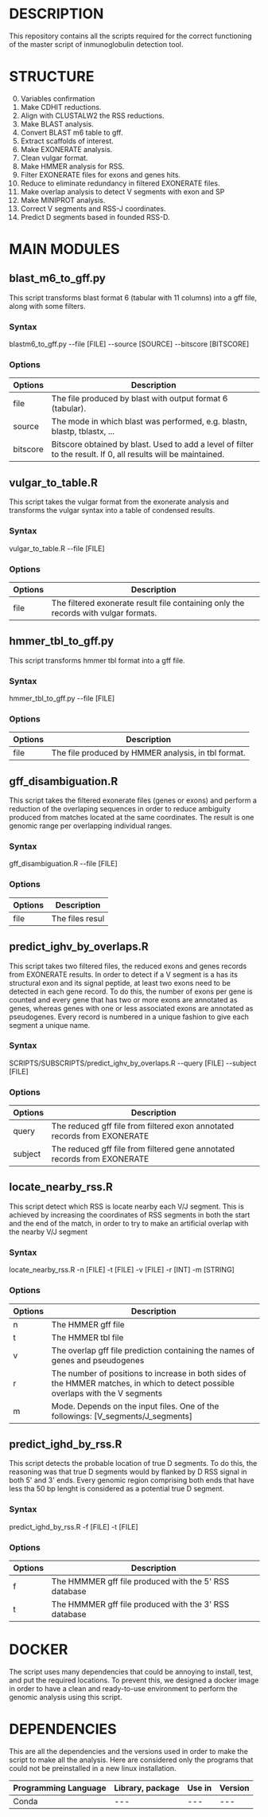 # DESCRIPTION
This repository contains all the scripts required for the correct functioning of the master script of inmunoglobulin detection tool.

# STRUCTURE
0. Variables confirmation
1. Make CDHIT reductions.
2. Align with CLUSTALW2 the RSS reductions.
3. Make BLAST analysis.
4. Convert BLAST m6 table to gff.
5. Extract scaffolds of interest.
6. Make EXONERATE analysis.
7. Clean vulgar format.
8. Make HMMER analysis for RSS.
9. Filter EXONERATE files for exons and genes hits.
10. Reduce to eliminate redundancy in filtered EXONERATE files.
11. Make overlap analysis to detect V segments with exon and SP
12. Make MINIPROT analysis.
13. Correct V segments and RSS-J coordinates.
14. Predict D segments based in founded RSS-D.

# MAIN MODULES

<!---TRANSFORM BLAST M6 TO GFF-->

## blast_m6_to_gff.py
This script transforms blast format 6 (tabular with 11 columns) into a gff file, along with some filters.

### Syntax

blastm6_to_gff.py --file [FILE] --source [SOURCE] --bitscore [BITSCORE]

### Options

| Options | Description |
| --- | --- |
| file | The file produced by blast with output format 6 (tabular). |
| source | The mode in which blast was performed, e.g. blastn, blastp, tblastx, ... |
| bitscore | Bitscore obtained by blast. Used to add a level of filter to the result. If 0, all results will be maintained. |

<!---TRANSFORM VULGAR TO TABLE-->

## vulgar_to_table.R
This script takes the vulgar format from the exonerate analysis and transforms the vulgar syntax into a table of condensed results.

### Syntax
vulgar_to_table.R --file [FILE]

### Options

| Options | Description |
| --- | --- |
| file | The filtered exonerate result file containing only the records with vulgar formats. |

<!---TRANSFORM HMMR TBL FORMAT TO GFF-->

## hmmer_tbl_to_gff.py 
This script transforms hmmer tbl format into a gff file.

### Syntax
hmmer_tbl_to_gff.py --file [FILE]

### Options

| Options | Description |
| --- | --- |
| file | The file produced by HMMER analysis, in tbl format. |

<!---REDUCE REDUNDANCY FROM MATCHES IN THE SAME COORDINATES-->

## gff_disambiguation.R
This script takes the filtered exonerate files (genes or exons) and perform a reduction of the overlaping sequences in order to reduce 
ambiguity produced from matches located at the same coordinates. The result is one genomic range per overlapping individual ranges.

### Syntax
gff_disambiguation.R --file [FILE]

### Options

| Options | Description |
| --- | --- |
| file | The files resul |

<!---DETECT AND NAME IGHV SEGMENTS AS GENES OR PSEUDOGENES-->

## predict_ighv_by_overlaps.R
This script takes two filtered files, the reduced exons and genes records from EXONERATE results. In order to detect if a V segment is a 
has its structural exon and its signal peptide, at least two exons need to be detected in each gene record. To do this, the number of exons per gene
is counted and every gene that has two or more exons are annotated as genes, whereas genes with one or less associated exons are annotated as
pseudogenes. Every record is numbered in a unique fashion to give each segment a unique name. 

### Syntax
SCRIPTS/SUBSCRIPTS/predict_ighv_by_overlaps.R --query [FILE]  --subject [FILE]

### Options

| Options | Description |
| --- | --- |
| query | The reduced gff file from filtered exon annotated records from EXONERATE |
| subject | The reduced gff file from filtered gene annotated records from EXONERATE |

<!---DETECT RSS NEAR TO V AND J SEGMENTS. 
CORRECT COORDINATES.-->

## locate_nearby_rss.R
This script detect which RSS is locate nearby each V/J segment. This is achieved by increasing the coordinates of RSS segments
in both the start and the end of the match, in order to try to make an artificial overlap with the nearby V/J segment

### Syntax
locate_nearby_rss.R -n [FILE] -t [FILE] -v [FILE] -r [INT] -m [STRING] 

### Options

| Options | Description |
| --- | --- |
| n | The HMMER gff file |
| t | The HMMER tbl file |
| v | The overlap gff file prediction containing the names of genes and pseudogenes |
| r | The number of positions to increase in both sides of the HMMER matches, in which to detect possible overlaps with the V segments |
| m | Mode. Depends on the input files. One of the followings: [V_segments/J_segments] |

<!---PREDICT THE LOCATION OF TRUE D SEGMENTS-->

## predict_ighd_by_rss.R
This script detects the probable location of true D segments. To do this, the reasoning was that true D segments would by flanked by D RSS signal
in both 5' and 3' ends. Every genomic region comprising both ends that have less tha 50 bp lenght is considered as a potential true D segment.

### Syntax
predict_ighd_by_rss.R -f [FILE] -t [FILE]

### Options

| Options | Description |
| --- | --- |
| f | The HMMMER gff file produced with the 5' RSS database |
| t | The HMMMER gff file produced with the 3' RSS database |

# DOCKER
The script uses many dependencies that could be annoying to install, test, and put the required locations. To prevent this, we designed a docker image in order to have 
a clean and ready-to-use environment to perform the genomic analysis using this script.  

# DEPENDENCIES
This are all the dependencies and the versions used in order to make the script to make all the analysis. Here are considered only the programs that could not be
preinstalled in a new linux installation.

| Programming Language | Library, package | Use in | Version | 
| --- | --- | --- | --- |
| Conda | --- | --- | --- |

